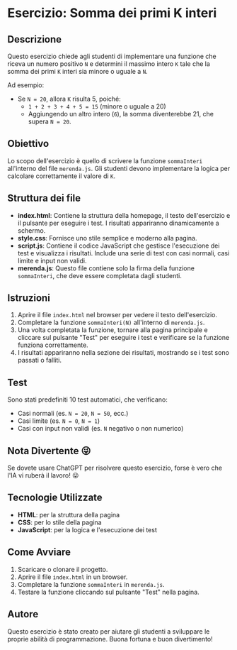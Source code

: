 # Esercizio: Somma dei primi K interi

## Descrizione

Questo esercizio chiede agli studenti di implementare una funzione che riceva un numero positivo `N` e determini il massimo intero `K` tale che la somma dei primi `K` interi sia minore o uguale a `N`.

Ad esempio:
- Se `N = 20`, allora `K` risulta 5, poiché:
  - `1 + 2 + 3 + 4 + 5 = 15` (minore o uguale a 20)
  - Aggiungendo un altro intero (`6`), la somma diventerebbe 21, che supera `N = 20`.

## Obiettivo

Lo scopo dell'esercizio è quello di scrivere la funzione `sommaInteri` all'interno del file `merenda.js`. Gli studenti devono implementare la logica per calcolare correttamente il valore di `K`.

## Struttura dei file

- **index.html**: Contiene la struttura della homepage, il testo dell'esercizio e il pulsante per eseguire i test. I risultati appariranno dinamicamente a schermo.
- **style.css**: Fornisce uno stile semplice e moderno alla pagina.
- **script.js**: Contiene il codice JavaScript che gestisce l'esecuzione dei test e visualizza i risultati. Include una serie di test con casi normali, casi limite e input non validi.
- **merenda.js**: Questo file contiene solo la firma della funzione `sommaInteri`, che deve essere completata dagli studenti.

## Istruzioni

1. Aprire il file `index.html` nel browser per vedere il testo dell'esercizio.
2. Completare la funzione `sommaInteri(N)` all'interno di `merenda.js`.
3. Una volta completata la funzione, tornare alla pagina principale e cliccare sul pulsante "Test" per eseguire i test e verificare se la funzione funziona correttamente.
4. I risultati appariranno nella sezione dei risultati, mostrando se i test sono passati o falliti.

## Test

Sono stati predefiniti 10 test automatici, che verificano:
- Casi normali (es. `N = 20`, `N = 50`, ecc.)
- Casi limite (es. `N = 0`, `N = 1`)
- Casi con input non validi (es. `N` negativo o non numerico)

## Nota Divertente 😜

Se dovete usare ChatGPT per risolvere questo esercizio, forse è vero che l'IA vi ruberà il lavoro! 😜

## Tecnologie Utilizzate

- **HTML**: per la struttura della pagina
- **CSS**: per lo stile della pagina
- **JavaScript**: per la logica e l'esecuzione dei test

## Come Avviare

1. Scaricare o clonare il progetto.
2. Aprire il file `index.html` in un browser.
3. Completare la funzione `sommaInteri` in `merenda.js`.
4. Testare la funzione cliccando sul pulsante "Test" nella pagina.

## Autore

Questo esercizio è stato creato per aiutare gli studenti a sviluppare le proprie abilità di programmazione. Buona fortuna e buon divertimento!

